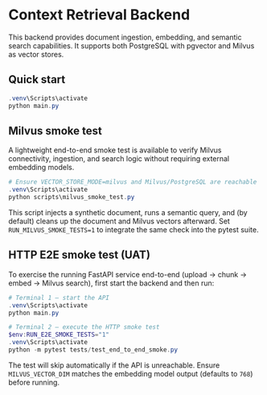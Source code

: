 # Context Retrieval Backend

This backend provides document ingestion, embedding, and semantic search capabilities. It supports both PostgreSQL with pgvector and Milvus as vector stores.

## Quick start

```powershell
.venv\Scripts\activate
python main.py
```

## Milvus smoke test

A lightweight end-to-end smoke test is available to verify Milvus connectivity, ingestion, and search logic without requiring external embedding models.

```powershell
# Ensure VECTOR_STORE_MODE=milvus and Milvus/PostgreSQL are reachable
.venv\Scripts\activate
python scripts\milvus_smoke_test.py
```

This script injects a synthetic document, runs a semantic query, and (by default) cleans up the document and Milvus vectors afterward. Set `RUN_MILVUS_SMOKE_TESTS=1` to integrate the same check into the pytest suite.

## HTTP E2E smoke test (UAT)

To exercise the running FastAPI service end-to-end (upload → chunk → embed → Milvus search), first start the backend and then run:

```powershell
# Terminal 1 – start the API
.venv\Scripts\activate
python main.py

# Terminal 2 – execute the HTTP smoke test
$env:RUN_E2E_SMOKE_TESTS="1"
.venv\Scripts\activate
python -m pytest tests/test_end_to_end_smoke.py
```

The test will skip automatically if the API is unreachable. Ensure `MILVUS_VECTOR_DIM` matches the embedding model output (defaults to `768`) before running.
